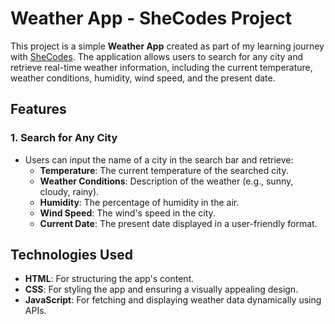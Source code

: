 # Weather App - SheCodes Project

This project is a simple **Weather App** created as part of my learning journey with [SheCodes](https://www.shecodes.io/). The application allows users to search for any city and retrieve real-time weather information, including the current temperature, weather conditions, humidity, wind speed, and the present date.

## Features

### 1. **Search for Any City**
- Users can input the name of a city in the search bar and retrieve:
  - **Temperature**: The current temperature of the searched city.
  - **Weather Conditions**: Description of the weather (e.g., sunny, cloudy, rainy).
  - **Humidity**: The percentage of humidity in the air.
  - **Wind Speed**: The wind's speed in the city.
  - **Current Date**: The present date displayed in a user-friendly format.

## Technologies Used

- **HTML**: For structuring the app's content.
- **CSS**: For styling the app and ensuring a visually appealing design.
- **JavaScript**: For fetching and displaying weather data dynamically using APIs.

